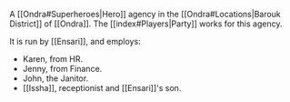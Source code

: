 A [[Ondra#Superheroes|Hero]] agency in the [[Ondra#Locations|Barouk District]] of [[Ondra]]. The [[index#Players|Party]] works for this agency.

It is run by [[Ensari]], and employs:

 * Karen, from HR.
 * Jenny, from Finance.
 * John, the Janitor.
 * [[Issha]], receptionist and [[Ensari]]'s son.
